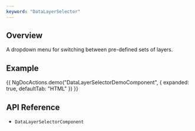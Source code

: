 ```yaml
---
keyword: "DataLayerSelector"
---
```


## Overview

A dropdown menu for switching between pre-defined sets of layers.

## Example

{{ NgDocActions.demo("DataLayerSelectorDemoComponent", { expanded: true, defaultTab: "HTML" }) }}

## API Reference

- `DataLayerSelectorComponent`
